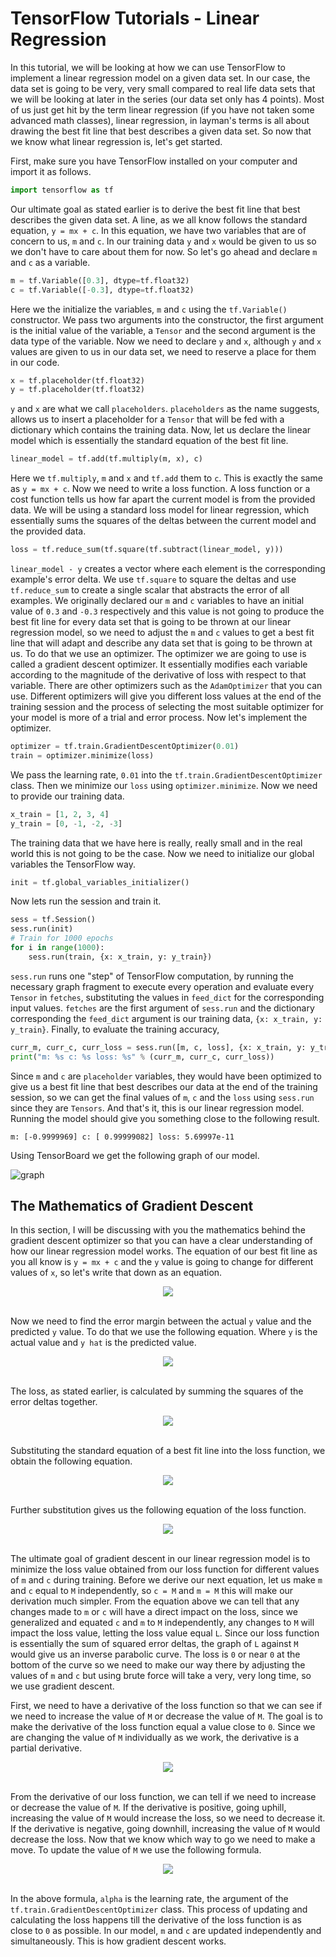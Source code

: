 # TensorFlow Tutorials - Linear Regression

In this tutorial, we will be looking at how we can use TensorFlow to implement a linear regression model on a given data set. In our case, the data set is going to be very, very small compared to real life data sets that we will be looking at later in the series (our data set only has 4 points). Most of us just get hit by the term linear regression (if you have not taken some advanced math classes), linear regression, in layman's terms is all about drawing the best fit line that best describes a given data set. So now that we know what linear regression is, let's get started.

First, make sure you have TensorFlow installed on your computer and import it as follows. 

```python
import tensorflow as tf
```

Our ultimate goal as stated earlier is to derive the best fit line that best describes the given data set. A line, as we all know follows the standard equation, `y = mx + c`. In this equation, we have two variables that are of concern to us, `m` and `c`. In our training data `y` and `x` would be given to us so we don't have to care about them for now. So let's go ahead and declare `m` and `c` as a variable.

```python
m = tf.Variable([0.3], dtype=tf.float32)
c = tf.Variable([-0.3], dtype=tf.float32)
```

Here we the initialize the variables, `m` and `c` using the `tf.Variable()` constructor. We pass two arguments into the constructor, the first argument is the initial value of the variable, a `Tensor` and the second argument is the data type of the variable. Now we need to declare `y` and `x`, although `y` and `x` values are given to us in our data set, we need to reserve a place for them in our code. 

```python
x = tf.placeholder(tf.float32)
y = tf.placeholder(tf.float32)
```

`y` and `x` are what we call `placeholders`. `placeholders` as the name suggests, allows us to insert a placeholder for a `Tensor` that will be fed with a dictionary which contains the training data. Now, let us declare the linear model which is essentially the standard equation of the best fit line.

```python
linear_model = tf.add(tf.multiply(m, x), c)
```

Here we `tf.multiply`, `m` and `x` and `tf.add` them to `c`. This is exactly the same as `y = mx + c`. Now we need to write a loss function. A loss function or a cost function tells us how far apart the current model is from the provided data. We will be using a standard loss model for linear regression, which essentially sums the squares of the deltas between the current model and the provided data. 

```python
loss = tf.reduce_sum(tf.square(tf.subtract(linear_model, y)))
```

`linear_model - y` creates a vector where each element is the corresponding example's error delta. We use `tf.square` to square the deltas and use `tf.reduce_sum` to create a single scalar that abstracts the error of all examples. We originally declared our `m` and `c` variables to have an initial value of `0.3` and `-0.3` respectively and this value is not going to produce the best fit line for every data set that is going to be thrown at our linear regression model, so we need to adjust the `m` and `c` values to get a best fit line that will adapt and describe any data set that is going to be thrown at us. To do that we use an optimizer. The optimizer we are going to use is called a gradient descent optimizer. It essentially modifies each variable according to the magnitude of the derivative of loss with respect to that variable. There are other optimizers such as the `AdamOptimizer` that you can use. Different optimizers will give you different loss values at the end of the training session and the process of selecting the most suitable optimizer for your model is more of a trial and error process. Now let's implement the optimizer.

```python
optimizer = tf.train.GradientDescentOptimizer(0.01)
train = optimizer.minimize(loss)
```

We pass the learning rate, `0.01` into the `tf.train.GradientDescentOptimizer` class. Then we minimize our `loss` using `optimizer.minimize`. Now we need to provide our training data.

```python
x_train = [1, 2, 3, 4]
y_train = [0, -1, -2, -3]
```

The training data that we have here is really, really small and in the real world this is not going to be the case. Now we need to initialize our global variables the TensorFlow way. 

```python
init = tf.global_variables_initializer()
```

Now lets run the session and train it.

```python
sess = tf.Session()
sess.run(init)
# Train for 1000 epochs
for i in range(1000):
    sess.run(train, {x: x_train, y: y_train})
```

`sess.run` runs one "step" of TensorFlow computation, by running the necessary graph fragment to execute every operation and evaluate every `Tensor` in `fetches`, substituting the values in `feed_dict` for the corresponding input values. `fetches` are the first argument of `sess.run` and the dictionary corresponding the `feed_dict` argument is our training data, `{x: x_train, y: y_train}`. Finally, to evaluate the training accuracy,

```python
curr_m, curr_c, curr_loss = sess.run([m, c, loss], {x: x_train, y: y_train})
print("m: %s c: %s loss: %s" % (curr_m, curr_c, curr_loss))
```

Since `m` and `c` are `placeholder` variables, they would have been optimized to give us a best fit line that best describes our data at the end of the training session, so we can get the final values of `m`, `c` and the `loss` using `sess.run` since they are `Tensors`. And that's it, this is our linear regression model. Running the model should give you something close to the following result.

```terminal
m: [-0.9999969] c: [ 0.99999082] loss: 5.69997e-11
```

Using TensorBoard we get the following graph of our model.

![graph](https://cldup.com/XT5pcT4YUk.png)


## The Mathematics of Gradient Descent

In this section, I will be discussing with you the mathematics behind the gradient descent optimizer so that you can have a clear understanding of how our linear regression model works. The equation of our best fit line as you all know is `y = mx + c` and the `y` value is going to change for different values of `x`, so let's write that down as an equation.

<div align="center">
  <img src="https://cldup.com/awVh-0Y8bF.png"><br><br>
</div>

Now we need to find the error margin between the actual `y` value and the predicted `y` value. To do that we use the following equation. Where `y` is the actual value and `y hat` is the predicted value.

<div align="center">
  <img src="https://cldup.com/4y4Kkk29bs.png"><br><br>
</div>

The loss, as stated earlier, is calculated by summing the squares of the error deltas together.

<div align="center">
  <img src="https://cldup.com/nW8j3G5vAV.png"><br><br>
</div>

Substituting the standard equation of a best fit line into the loss function, we obtain the following equation.

<div align="center">
  <img src="https://cldup.com/gU651jHogq.png"><br><br>
</div>

Further substitution gives us the following equation of the loss function.

<div align="center">
  <img src="https://cldup.com/trJQp7Nr9n.png"><br><br>
</div>

The ultimate goal of gradient descent in our linear regression model is to minimize the loss value obtained from our loss function for different values of `m` and `c` during training. Before we derive our next equation, let us make `m` and `c` equal to `M` independently, so `c = M` and `m = M` this will make our derivation much simpler. From the equation above we can tell that any changes made to `m` or `c` will have a direct impact on the loss, since we generalized and equated `c` and `m` to `M` independently, any changes to `M` will impact the loss value, letting the loss value equal `L`. Since our loss function is essentially the sum of squared error deltas, the graph of `L` against `M` would give us an inverse parabolic curve. The loss is `0` or near `0` at the bottom of the curve so we need to make our way there by adjusting the values of `m` and `c` but using brute force will take a very, very long time, so we use gradient descent.

First, we need to have a derivative of the loss function so that we can see if we need to increase the value of `M` or decrease the value of `M`. The goal is to make the derivative of the loss function equal a value close to `0`. Since we are changing the value of `M` individually as we work, the derivative is a partial derivative.

<div align="center">
  <img src="https://cldup.com/4zK_JUa75E.png"><br><br>
</div>

From the derivative of our loss function, we can tell if we need to increase or decrease the value of `M`. If the derivative is positive, going uphill, increasing the value of `M` would increase the loss, so we need to decrease it. If the derivative is negative, going downhill, increasing the value of `M` would decrease the loss. Now that we know which way to go we need to make a move. To update the value of `M` we use the following formula.

<div align="center">
  <img src="https://cldup.com/kVeMFrBnl1.png"><br><br>
</div>

In the above formula, `alpha` is the learning rate, the argument of the `tf.train.GradientDescentOptimizer` class. This process of updating and calculating the loss happens till the derivative of the loss function is as close to `0` as possible. In our model, `m` and `c` are updated independently and simultaneously. This is how gradient descent works.